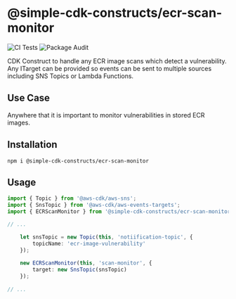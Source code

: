 # @simple-cdk-constructs/ecr-scan-monitor

![CI Tests](https://github.com/cdk-constructs/ecr-scan-monitor/workflows/CI%20Tests/badge.svg)
![Package Audit](https://github.com/cdk-constructs/ecr-scan-monitor/workflows/Package%20Audit/badge.svg)

CDK Construct to handle any ECR image scans which detect a vulnerability. Any ITarget can be provided so events can be sent to
multiple sources including SNS Topics or Lambda Functions.

## Use Case

Anywhere that it is important to monitor vulnerabilities in stored ECR images.

## Installation

```shell
npm i @simple-cdk-constructs/ecr-scan-monitor
```

## Usage

```typescript
import { Topic } from '@aws-cdk/aws-sns';
import { SnsTopic } from '@aws-cdk/aws-events-targets';
import { ECRScanMonitor } from '@simple-cdk-constructs/ecr-scan-monitor';

// ...

    let snsTopic = new Topic(this, 'notiification-topic', {
        topicName: 'ecr-image-vulnerability'
    });
    
    new ECRScanMonitor(this, 'scan-monitor', {
        target: new SnsTopic(snsTopic)
    });
  
// ...

```